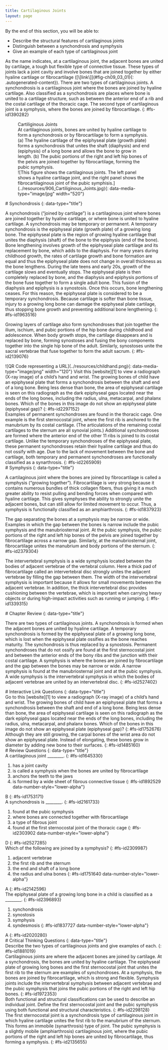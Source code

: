 ```yaml
---
title: Cartilaginous Joints
layout: page
---
```


<div data-type="abstract" markdown="1">
By the end of this section, you will be able to:

* Describe the structural features of cartilaginous joints
* Distinguish between a synchondrosis and symphysis
* Give an example of each type of cartilaginous joint

</div>
As the name indicates, at a cartilaginous joint, the adjacent bones are
united by cartilage, a tough but flexible type of connective tissue.
These types of joints lack a joint cavity and involve bones that are
joined together by either hyaline cartilage or fibrocartilage
([\[link\]](#fig-ch09_03_01){: .autogenerated-content}). There are two
types of cartilaginous joints. A synchondrosis is a cartilaginous joint
where the bones are joined by hyaline cartilage. Also classified as a
synchondrosis are places where bone is united to a cartilage structure,
such as between the anterior end of a rib and the costal cartilage of
the thoracic cage. The second type of cartilaginous joint is a
symphysis, where the bones are joined by fibrocartilage.
{: #fs-id1390282}

<figure id="fig-ch09_03_01">
<div data-type="title">
Cartiliginous Joints
</div>
<figcaption>
At cartilaginous joints, bones are united by hyaline cartilage to form a
synchondrosis or by fibrocartilage to form a symphysis. (a) The hyaline
cartilage of the epiphyseal plate (growth plate) forms a synchondrosis
that unites the shaft (diaphysis) and end (epiphysis) of a long bone and
allows the bone to grow in length. (b) The pubic portions of the right
and left hip bones of the pelvis are joined together by fibrocartilage,
forming the pubic symphysis.
</figcaption>
<span markdown="1" data-type="media" id="fs-id2242351" data-alt="This figure shows
the cartilaginous joints. The left panel shows a hyaline cartilage
joint, and the right panel shows the fibrocartilaginous joint of the
pubic symphisis."> ![This figure shows the cartilaginous joints. The
left panel shows a hyaline cartilage joint, and the right panel shows
the fibrocartilaginous joint of the pubic
symphisis.](../resources/906_Cartiliginous_Joints.jpg){:
data-media-type="image/jpg" width="520"} </span>
</figure>
<section data-depth="1" id="fs-id2519680" markdown="1">
# Synchondrosis
{: data-type="title"}

A <span data-type="term">synchondrosis</span> (“joined by cartilage”) is
a cartilaginous joint where bones are joined together by hyaline
cartilage, or where bone is united to hyaline cartilage. A synchondrosis
may be temporary or permanent. A temporary synchondrosis is the
epiphyseal plate (growth plate) of a growing long bone. The epiphyseal
plate is the region of growing hyaline cartilage that unites the
diaphysis (shaft) of the bone to the epiphysis (end of the bone). Bone
lengthening involves growth of the epiphyseal plate cartilage and its
replacement by bone, which adds to the diaphysis. For many years during
childhood growth, the rates of cartilage growth and bone formation are
equal and thus the epiphyseal plate does not change in overall thickness
as the bone lengthens. During the late teens and early 20s, growth of
the cartilage slows and eventually stops. The epiphyseal plate is then
completely replaced by bone, and the diaphysis and epiphysis portions of
the bone fuse together to form a single adult bone. This fusion of the
diaphysis and epiphysis is a synostosis. Once this occurs, bone
lengthening ceases. For this reason, the epiphyseal plate is considered
to be a temporary synchondrosis. Because cartilage is softer than bone
tissue, injury to a growing long bone can damage the epiphyseal plate
cartilage, thus stopping bone growth and preventing additional bone
lengthening.
{: #fs-id1963516}

Growing layers of cartilage also form synchondroses that join together
the ilium, ischium, and pubic portions of the hip bone during childhood
and adolescence. When body growth stops, the cartilage disappears and is
replaced by bone, forming synostoses and fusing the bony components
together into the single hip bone of the adult. Similarly, synostoses
unite the sacral vertebrae that fuse together to form the adult sacrum.
{: #fs-id2139076}

<div data-type="note" id="fs-id2058220" class="anatomy interactive" data-label="" markdown="1">
<span markdown="1" data-type="media" id="fs-id1584032" data-alt="QR Code representing
a URL"> ![QR Code representing a URL](../resources/childhand.png){:
data-media-type="image/png" width="120"} </span>
Visit this [website][1] to view a radiograph (X-ray image) of a child’s
hand and wrist. The growing bones of child have an epiphyseal plate that
forms a synchondrosis between the shaft and end of a long bone. Being
less dense than bone, the area of epiphyseal cartilage is seen on this
radiograph as the dark epiphyseal gaps located near the ends of the long
bones, including the radius, ulna, metacarpal, and phalanx bones. Which
of the bones in this image do not show an epiphyseal plate (epiphyseal
gap)?
{: #fs-id2297152}

</div>
Examples of permanent synchondroses are found in the thoracic cage. One
example is the first sternocostal joint, where the first rib is anchored
to the manubrium by its costal cartilage. (The articulations of the
remaining costal cartilages to the sternum are all synovial joints.)
Additional synchondroses are formed where the anterior end of the other
11 ribs is joined to its costal cartilage. Unlike the temporary
synchondroses of the epiphyseal plate, these permanent synchondroses
retain their hyaline cartilage and thus do not ossify with age. Due to
the lack of movement between the bone and cartilage, both temporary and
permanent synchondroses are functionally classified as a synarthrosis.
{: #fs-id2265909}

</section>
<section data-depth="1" id="fs-id2567362" markdown="1">
# Symphysis
{: data-type="title"}

A cartilaginous joint where the bones are joined by fibrocartilage is
called a <span data-type="term">symphysis</span> (“growing together”).
Fibrocartilage is very strong because it contains numerous bundles of
thick collagen fibers, thus giving it a much greater ability to resist
pulling and bending forces when compared with hyaline cartilage. This
gives symphyses the ability to strongly unite the adjacent bones, but
can still allow for limited movement to occur. Thus, a symphysis is
functionally classified as an amphiarthrosis.
{: #fs-id1837923}

The gap separating the bones at a symphysis may be narrow or wide.
Examples in which the gap between the bones is narrow include the pubic
symphysis and the manubriosternal joint. At the pubic symphysis, the
pubic portions of the right and left hip bones of the pelvis are joined
together by fibrocartilage across a narrow gap. Similarly, at the
manubriosternal joint, fibrocartilage unites the manubrium and body
portions of the sternum.
{: #fs-id2379304}

The intervertebral symphysis is a wide symphysis located between the
bodies of adjacent vertebrae of the vertebral column. Here a thick pad
of fibrocartilage called an intervertebral disc strongly unites the
adjacent vertebrae by filling the gap between them. The width of the
intervertebral symphysis is important because it allows for small
movements between the adjacent vertebrae. In addition, the thick
intervertebral disc provides cushioning between the vertebrae, which is
important when carrying heavy objects or during high-impact activities
such as running or jumping.
{: #fs-id1339315}

</section>
<section data-depth="1" id="fs-id2017182" class="summary" markdown="1">
# Chapter Review
{: data-type="title"}

There are two types of cartilaginous joints. A synchondrosis is formed
when the adjacent bones are united by hyaline cartilage. A temporary
synchondrosis is formed by the epiphyseal plate of a growing long bone,
which is lost when the epiphyseal plate ossifies as the bone reaches
maturity. The synchondrosis is thus replaced by a synostosis. Permanent
synchondroses that do not ossify are found at the first sternocostal
joint and between the anterior ends of the bony ribs and the junction
with their costal cartilage. A symphysis is where the bones are joined
by fibrocartilage and the gap between the bones may be narrow or wide. A
narrow symphysis is found at the manubriosternal joint and at the pubic
symphysis. A wide symphysis is the intervertebral symphysis in which the
bodies of adjacent vertebrae are united by an intervertebral disc.
{: #fs-id2527402}

</section>
<section data-depth="1" id="fs-id2441137" class="interactive-exercise" markdown="1">
# Interactive Link Questions
{: data-type="title"}

<div data-type="exercise" id="fs-id1405635">
<div data-type="problem" id="fs-id1481249" markdown="1">
Go to this [website][1] to view a radiograph (X-ray image) of a child’s
hand and wrist. The growing bones of child have an epiphyseal plate that
forms a synchondrosis between the shaft and end of a long bone. Being
less dense than bone, the area of epiphyseal cartilage is seen on this
radiograph as the dark epiphyseal gaps located near the ends of the long
bones, including the radius, ulna, metacarpal, and phalanx bones. Which
of the bones in this image do not show an epiphyseal plate (epiphyseal
gap)?
{: #fs-id1752676}

</div>
<div data-type="solution" id="fs-id1393391" data-label="" markdown="1">
Although they are still growing, the carpal bones of the wrist area do
not show an epiphyseal plate. Instead of elongating, these bones grow in
diameter by adding new bone to their surfaces.
{: #fs-id1485160}

</div>
</div>
</section>
<section data-depth="1" id="fs-id1378612" class="multiple-choice" markdown="1">
# Review Questions
{: data-type="title"}

<div data-type="exercise" id="fs-id1643864">
<div data-type="problem" id="fs-id1401595" markdown="1">
A cartilaginous joint ________.
{: #fs-id1645330}

1.  has a joint cavity
2.  is called a symphysis when the bones are united by fibrocartilage
3.  anchors the teeth to the jaws
4.  is formed by a wide sheet of fibrous connective tissue
{: #fs-id1892529 data-number-style="lower-alpha"}

</div>
<div data-type="solution" id="fs-id1647989" data-label="" markdown="1">
B
{: #fs-id1753171}

</div>
</div>
<div data-type="exercise" id="fs-id1640590">
<div data-type="problem" id="fs-id2142146" markdown="1">
A synchondrosis is ________.
{: #fs-id2161733}

1.  found at the pubic symphysis
2.  where bones are connected together with fibrocartilage
3.  a type of fibrous joint
4.  found at the first sternocostal joint of the thoracic cage
{: #fs-id2303902 data-number-style="lower-alpha"}

</div>
<div data-type="solution" id="fs-id1748848" data-label="" markdown="1">
D
{: #fs-id2527285}

</div>
</div>
<div data-type="exercise" id="fs-id1893478">
<div data-type="problem" id="fs-id2135390" markdown="1">
Which of the following are joined by a symphysis?
{: #fs-id2309987}

1.  adjacent vertebrae
2.  the first rib and the sternum
3.  the end and shaft of a long bone
4.  the radius and ulna bones
{: #fs-id1751640 data-number-style="lower-alpha"}

</div>
<div data-type="solution" id="fs-id1393855" data-label="" markdown="1">
A
{: #fs-id2142596}

</div>
</div>
<div data-type="exercise" id="fs-id2307902">
<div data-type="problem" id="fs-id1605073" markdown="1">
The epiphyseal plate of a growing long bone in a child is classified as
a ________.
{: #fs-id2396893}

1.  synchondrosis
2.  synostosis
3.  symphysis
4.  syndesmosis
{: #fs-id1837727 data-number-style="lower-alpha"}

</div>
<div data-type="solution" id="fs-id2226690" data-label="" markdown="1">
A
{: #fs-id2020280}

</div>
</div>
</section>
<section data-depth="1" id="fs-id2605924" class="free-response" markdown="1">
# Critical Thinking Questions
{: data-type="title"}

<div data-type="exercise" id="fs-id1288186">
<div data-type="problem" id="fs-id1720297" markdown="1">
Describe the two types of cartilaginous joints and give examples of
each.
{: #fs-id1881019}

</div>
<div data-type="solution" id="fs-id2602543" data-label="" markdown="1">
Cartilaginous joints are where the adjacent bones are joined by
cartilage. At a synchondrosis, the bones are united by hyaline
cartilage. The epiphyseal plate of growing long bones and the first
sternocostal joint that unites the first rib to the sternum are examples
of synchondroses. At a symphysis, the bones are joined by
fibrocartilage, which is strong and flexible. Symphysis joints include
the intervertebral symphysis between adjacent vertebrae and the pubic
symphysis that joins the pubic portions of the right and left hip bones.
{: #fs-id1972353}

</div>
</div>
<div data-type="exercise" id="fs-id1700352">
<div data-type="problem" id="fs-id2020747" markdown="1">
Both functional and structural classifications can be used to describe
an individual joint. Define the first sternocostal joint and the pubic
symphysis using both functional and structural characteristics.
{: #fs-id2298128}

</div>
<div data-type="solution" id="fs-id1473954" data-label="" markdown="1">
The first sternocostal joint is a synchondrosis type of cartilaginous
joint in which hyaline cartilage unites the first rib to the manubrium
of the sternum. This forms an immobile (synarthrosis) type of joint. The
pubic symphysis is a slightly mobile (amphiarthrosis) cartilaginous
joint, where the pubic portions of the right and left hip bones are
united by fibrocartilage, thus forming a symphysis.
{: #fs-id2135655}

</div>
</div>
</section>




[1]: http://openstaxcollege.org/l/childhand

